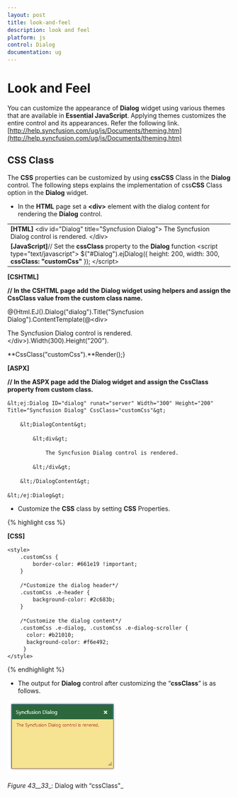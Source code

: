 ```yaml
---
layout: post
title: look-and-feel
description: look and feel
platform: js
control: Dialog
documentation: ug
---
```


# Look and Feel

You can customize the appearance of **Dialog** widget using various themes that are available in **Essential JavaScript**. Applying themes customizes the entire control and its appearances. Refer the following link.
[http://help.syncfusion.com/ug/js/Documents/theming.htm](http://help.syncfusion.com/ug/js/Documents/theming.htm)

## CSS Class

The **CSS** properties can be customized by using **cssCSS** Class in the **Dialog** control. The following steps explains the implementation of css**CSS** Class option in the **Dialog** widget.

* In the **HTML** page set a **&lt;div&gt;** element with the dialog content for rendering the **Dialog** control. 

<table>
<tr>
<td>
<b>[HTML]</b>    &lt;div id="Dialog" title="Syncfusion Dialog"&gt;        The Syncfusion Dialog control is rendered.    &lt;/div&gt;</td></tr>
<tr>
<td>
<b>[JavaScript]</b>// Set the <b>cssClass</b> property to the <b>Dialog</b> function    &lt;script type="text/javascript"&gt;        $("#Dialog").ejDialog({            height: 200,            width: 300,<b>            cssClass: "customCss"</b>        });    &lt;/script&gt;</td></tr>
</table>




**[CSHTML]**

**// In the CSHTML page add the Dialog widget using helpers and assign the CssClass value from the custom class name.**





@{Html.EJ().Dialog("dialog").Title("Syncfusion Dialog").ContentTemplate(@&lt;div&gt;

The Syncfusion Dialog control is rendered.&lt;/div&gt;).Width(300).Height("200").

**CssClass("customCss").**Render();}





**[ASPX]**

**// In the ASPX page add the Dialog widget and assign the CssClass property from custom class.**



    &lt;ej:Dialog ID="dialog" runat="server" Width="300" Height="200" Title="Syncfusion Dialog" CssClass="customCss"&gt;

        &lt;DialogContent&gt;

            &lt;div&gt;

                The Syncfusion Dialog control is rendered.

            &lt;/div&gt;

        &lt;/DialogContent&gt;

    &lt;/ej:Dialog&gt; 





* Customize the **CSS** class by setting **CSS** Properties. 



{% highlight css %}

**[CSS]**

    <style>
        .customCss {            
            border-color: #661e19 !important;
        }

        /*Customize the dialog header*/
        .customCss .e-header {
            background-color: #2c683b;
        }

        /*Customize the dialog content*/
        .customCss .e-dialog, .customCss .e-dialog-scroller {
          color: #b21010;
          background-color: #f6e492;        
         }
    </style>



{% endhighlight %}



* The output for **Dialog** control after customizing the “**cssClass**” is as follows.

![C:\Users\ApoorvahR\Desktop\13.png](look-and-feel_images\look-and-feel_img1.png)

_Figure_ _43__33__: Dialog with “cssClass"_















